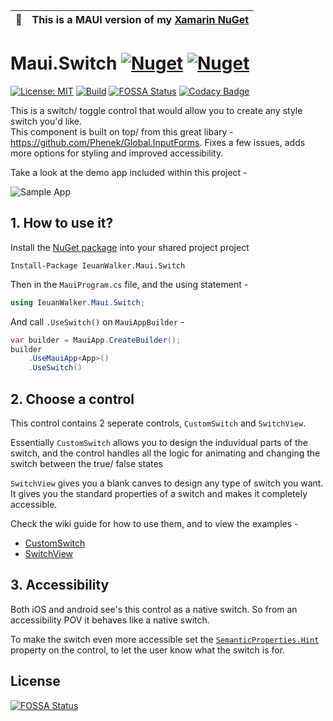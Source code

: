 | :memo:        | This is a MAUI version of my [Xamarin NuGet](https://github.com/IeuanWalker?tab=repositories&q=switch&type=&language=&sort=)      |
|---------------|:------------------------|

# Maui.Switch [![Nuget](https://img.shields.io/nuget/v/IeuanWalker.Maui.Switch)](https://www.nuget.org/packages/IeuanWalker.Maui.Switch) [![Nuget](https://img.shields.io/nuget/dt/IeuanWalker.Maui.Switch)](https://www.nuget.org/packages/IeuanWalker.Maui.Switch) 

[![License: MIT](https://img.shields.io/badge/License-MIT-green.svg)](https://opensource.org/licenses/MIT)
[![Build](https://github.com/IeuanWalker/Maui.Switch/actions/workflows/build.yml/badge.svg)](https://github.com/IeuanWalker/Maui.Switch/actions/workflows/build.yml)
[![FOSSA Status](https://app.fossa.com/api/projects/git%2Bgithub.com%2FIeuanWalker%2FMaui.Switch.svg?type=shield)](https://app.fossa.com/projects/git%2Bgithub.com%2FIeuanWalker%2FMaui.Switch?ref=badge_shield)
[![Codacy Badge](https://app.codacy.com/project/badge/Grade/e27a4d0f0b92409283583e65ffc7e10b)](https://app.codacy.com/gh/IeuanWalker/Maui.Switch/dashboard?utm_source=gh&utm_medium=referral&utm_content=&utm_campaign=Badge_grade)

This is a switch/ toggle control that would allow you to create any style switch you'd like. <br>
This component is built on top/ from this great libary - https://github.com/Phenek/Global.InputForms. Fixes a few issues, adds more options for styling and improved accessibility.

Take a look at the demo app included within this project - 

![Sample App](Doc/SampleApp.gif)

## 1. How to use it?
Install the [NuGet package](https://www.nuget.org/packages/IeuanWalker.Maui.Switch) into your shared project project
```
Install-Package IeuanWalker.Maui.Switch
```

Then in the `MauiProgram.cs` file, and the using statement - 
```csharp
using IeuanWalker.Maui.Switch;
```
And call `.UseSwitch()` on `MauiAppBuilder` - 
```csharp
var builder = MauiApp.CreateBuilder();
builder
    .UseMauiApp<App>()
    .UseSwitch()
```

## 2. Choose a control
This control contains 2 seperate controls, `CustomSwitch` and `SwitchView`.

Essentially `CustomSwitch` allows you to design the induvidual parts of the switch, and the control handles all the logic for animating and changing the switch between the true/ false states

`SwitchView` gives you a blank canves to design any type of switch you want. It gives you the standard properties of a switch and makes it completely accessible.

Check the wiki guide for how to use them, and to view the examples - 
- [CustomSwitch](https://github.com/IeuanWalker/Maui.Switch/wiki/CustomSwitch)
- [SwitchView](https://github.com/IeuanWalker/Maui.Switch/wiki/SwitchView)

## 3. Accessibility
Both iOS and android see's this control as a native switch. So from an accessibility POV it behaves like a native switch.

To make the switch even more accessible set the [`SemanticProperties.Hint`](https://learn.microsoft.com/en-us/dotnet/maui/fundamentals/accessibility?view=net-maui-7.0#hint) property on the control, to let the user know what the switch is for.

## License
[![FOSSA Status](https://app.fossa.com/api/projects/git%2Bgithub.com%2FIeuanWalker%2FMaui.Switch.svg?type=large)](https://app.fossa.com/projects/git%2Bgithub.com%2FIeuanWalker%2FMaui.Switch?ref=badge_large)
